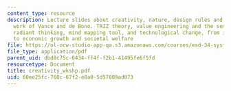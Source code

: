 ```yaml
---
content_type: resource
description: Lecture slides about creativity, nature, design rules and combinatorics,
  work of Vance and de Bono. TRIZ theory, value engineering and the semantic web tool,
  radiant thinking, mind mapping tool, and technological change, from its creation
  to economic growth and societal welfare
file: https://ol-ocw-studio-app-qa.s3.amazonaws.com/courses/esd-34-system-architecture-january-iap-2007/60ee25fc760c67f2e8a05d57809ad073_creativity_wkshp.pdf
file_type: application/pdf
parent_uid: dbd8c75c-0434-ff4f-f2b1-41495fe6f5fd
resourcetype: Document
title: creativity_wkshp.pdf
uid: 60ee25fc-760c-67f2-e8a0-5d57809ad073
---
```

